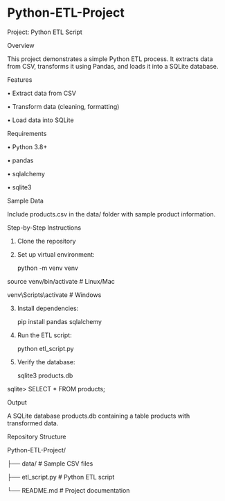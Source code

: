 # Python-ETL-Project

Project: Python ETL Script

Overview

This project demonstrates a simple Python ETL process. It extracts data from CSV, transforms it using Pandas, and loads it into a SQLite database.

Features

•	Extract data from CSV

•	Transform data (cleaning, formatting)

•	Load data into SQLite

Requirements

•	Python 3.8+

•	pandas

•	sqlalchemy

•	sqlite3

Sample Data

Include products.csv in the data/ folder with sample product information.

Step-by-Step Instructions

1.	Clone the repository

2.	Set up virtual environment:

 	python -m venv venv

source venv/bin/activate  # Linux/Mac

venv\Scripts\activate     # Windows

3.	Install dependencies:

 	pip install pandas sqlalchemy

4.	Run the ETL script:

 	python etl_script.py

5.	Verify the database:

 	sqlite3 products.db

sqlite> SELECT * FROM products;

Output

A SQLite database products.db containing a table products with transformed data.

Repository Structure

Python-ETL-Project/

├── data/           # Sample CSV files

├── etl_script.py   # Python ETL script

└── README.md       # Project documentation

